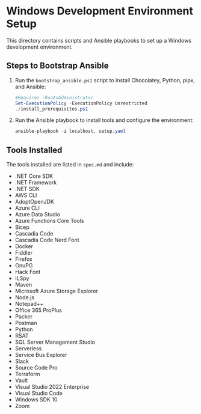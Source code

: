 # Windows Development Environment Setup

This directory contains scripts and Ansible playbooks to set up a Windows development environment.

## Steps to Bootstrap Ansible

1. Run the `bootstrap_ansible.ps1` script to install Chocolatey, Python, pipx, and Ansible:

    ```powershell
    #Requires -RunAsAdministrator
    Set-ExecutionPolicy -ExecutionPolicy Unrestricted
    ./install_prerequisites.ps1
    ```

2. Run the Ansible playbook to install tools and configure the environment:

    ```powershell
    ansible-playbook -i localhost, setup.yaml
    ```

## Tools Installed

The tools installed are listed in `spec.md` and include:

- .NET Core SDK
- .NET Framework
- .NET SDK
- AWS CLI
- AdoptOpenJDK
- Azure CLI
- Azure Data Studio
- Azure Functions Core Tools
- Bicep
- Cascadia Code
- Cascadia Code Nerd Font
- Docker
- Fiddler
- Firefox
- GnuPG
- Hack Font
- ILSpy
- Maven
- Microsoft Azure Storage Explorer
- Node.js
- Notepad++
- Office 365 ProPlus
- Packer
- Postman
- Python
- RSAT
- SQL Server Management Studio
- Serverless
- Service Bus Explorer
- Slack
- Source Code Pro
- Terraform
- Vault
- Visual Studio 2022 Enterprise
- Visual Studio Code
- Windows SDK 10
- Zoom
